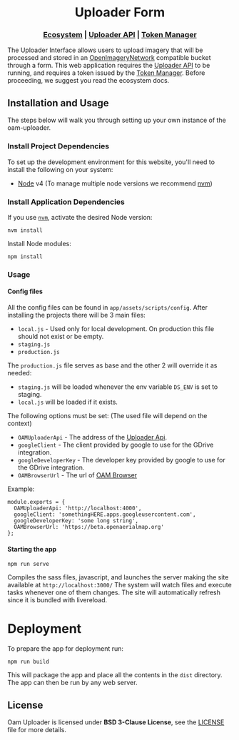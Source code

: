 <h1 align="center">Uploader Form</h1>

<div align="center">
  <h3>
  <a href="https://docs.openaerialmap.org/ecosystem/getting-started/">Ecosystem</a>
  <span> | </span>
  <a href="https://github.com/hotosm/oam-uploader-api">Uploader API</a>
  <span> | </span>
  <a href="https://github.com/hotosm/oam-uploader-admin">Token Manager</a>
  </h3>
</div>

The Uploader Interface allows users to upload imagery that will be processed and stored in an [OpenImageryNetwork](https://github.com/openimagerynetwork/oin-metadata-spec) compatible bucket through a form. This web application requires the [Uploader API](https://github.com/hotosm/oam-uploader-api) to be running, and requires a token issued by the [Token Manager](https://github.com/hotosm/oam-uploader-admin). Before proceeding, we suggest you read the ecosystem docs.

## Installation and Usage

The steps below will walk you through setting up your own instance of the oam-uploader.

### Install Project Dependencies
To set up the development environment for this website, you'll need to install the following on your system:

- [Node](http://nodejs.org/) v4 (To manage multiple node versions we recommend [nvm](https://github.com/creationix/nvm))

### Install Application Dependencies

If you use [`nvm`](https://github.com/creationix/nvm), activate the desired Node version:

```
nvm install
```

Install Node modules:

```
npm install
```

### Usage

#### Config files
All the config files can be found in `app/assets/scripts/config`.
After installing the projects there will be 3 main files:
  - `local.js` - Used only for local development. On production this file should not exist or be empty.
  - `staging.js`
  - `production.js`

The `production.js` file serves as base and the other 2 will override it as needed:
  - `staging.js` will be loaded whenever the env variable `DS_ENV` is set to staging.
  - `local.js` will be loaded if it exists.

The following options must be set: (The used file will depend on the context)
  - `OAMUploaderApi` - The address of the [Uploader Api](https://github.com/hotosm/oam-uploader-api).
  - `googleClient` - The client provided by google to use for the GDrive integration.
  - `googleDeveloperKey` - The developer key provided by google to use for the GDrive integration.
  - `OAMBrowserUrl` - The url of [OAM Browser](https://github.com/hotosm/oam-browser)

Example:
``` 
module.exports = {
  OAMUploaderApi: 'http://localhost:4000',
  googleClient: 'somethingHERE.apps.googleusercontent.com',
  googleDeveloperKey: 'some long string',
  OAMBrowserUrl: 'https://beta.openaerialmap.org'
};
```

#### Starting the app

```
npm run serve
```
Compiles the sass files, javascript, and launches the server making the site available at `http://localhost:3000/`
The system will watch files and execute tasks whenever one of them changes.
The site will automatically refresh since it is bundled with livereload.

# Deployment
To prepare the app for deployment run:

```
npm run build
```
This will package the app and place all the contents in the `dist` directory.
The app can then be run by any web server.

## License
Oam Uploader is licensed under **BSD 3-Clause License**, see the [LICENSE](LICENSE) file for more details.

